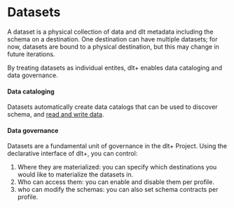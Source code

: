 # Datasets  
  
A dataset is a physical collection of data and dlt metadata including the schema on a destination. One destination can have multiple datasets; for now, datasets are bound to a physical destination, but this may change in future iterations.

By treating datasets as individual entites, dlt+ enables data cataloging and data governance.  
  
#### Data cataloging  
  
Datasets automatically create data catalogs that can be used to discover schema, and [read and write data](../features/security.md).

#### Data governance  
  
Datasets are a fundamental unit of governance in the dlt+ Project. Using the declarative interface of dlt+, you can control:  
1. Where they are materialized: you can specify which destinations you would like to materialize the datasets in.
2. Who can access them: you can enable and disable them per profile.
3. who can modify the schemas: you can also set schema contracts per profile.
